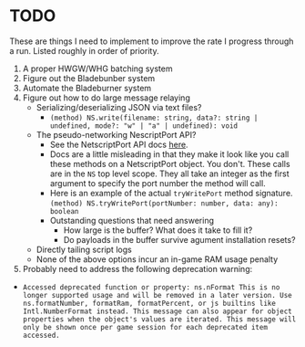 # TODO

These are things I need to implement to improve the rate I progress through a run. Listed roughly in order of priority.

1. A proper HWGW/WHG batching system
1. Figure out the Bladebunber system
1. Automate the Bladeburner system
1. Figure out how to do large message relaying
   - Serializing/deserializing JSON via text files?
     - `(method) NS.write(filename: string, data?: string | undefined, mode?: "w" | "a" | undefined): void`
   - The pseudo-networking NescriptPort API?
     - See the NetscriptPort API docs [here](https://github.com/bitburner-official/bitburner-src/blob/stable/markdown/bitburner.netscriptport.md).
     - Docs are a little misleading in that they make it look like you call these methods on a NetscriptPort object. You don't. These calls are in the `NS` top level scope. They all take an integer as the first argument to specify the port number the method will call.
     - Here is an example of the actual `tryWritePort` method signature. `(method) NS.tryWritePort(portNumber: number, data: any): boolean`
     - Outstanding questions that need answering
       - How large is the buffer? What does it take to fill it?
       - Do payloads in the buffer survive agument installation resets?
   - Directly tailing script logs
   - None of the above options incur an in-game RAM usage penalty
1. Probably need to address the following deprecation warning:

- `Accessed deprecated function or property: ns.nFormat This is no longer supported usage and will be removed in a later version. Use ns.formatNumber, formatRam, formatPercent, or js builtins like Intl.NumberFormat instead. This message can also appear for object properties when the object's values are iterated. This message will only be shown once per game session for each deprecated item accessed.`
